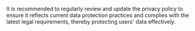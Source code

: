 It is recommended to regularly review and update the privacy policy to ensure it reflects current data protection practices and complies with the latest legal requirements, thereby protecting users' data effectively.